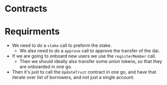 # Contracts

# Requirments
- We need to do a `stake` call to preform the stake.
    - We also need to do a `approve` call to approve the transfer of the dai.
- If we are going to onboard new users we use the `registerMember` call.
    - Then we should ideally also transfer some union tokens, so that they are onboarded in one go.
- Then it's just to call the `UpdateTrust` contract in one go, and have that iterate over list of borrowers, and not just a single account.

